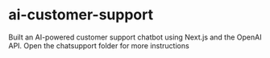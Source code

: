 # ai-customer-support
Built an AI-powered customer support chatbot using Next.js and the OpenAI API.
Open the chatsupport folder for more instructions
